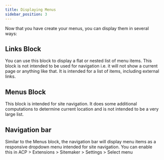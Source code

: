 ```yaml
---
title: Displaying Menus
sidebar_position: 3
---
```


Now that you have create your menus, you can display them in several ways:

## Links Block
You can use this block to display a flat or nested list of menu items. This block is not intended to be used for navigation i.e. it will not show a current page or anything like that. It is intended for a list of items, including external links.

## Menus Block
This block is intended for site navigation. It does some additional computations to determine current location and is not intended to be a very large list.

## Navigation bar
Similar to the Menus block, the navigation bar will display menu items as a responsive dropdown menu intended for site navigation. You can enable this in ACP > Extensions > Sitemaker > Settings > Select menu
